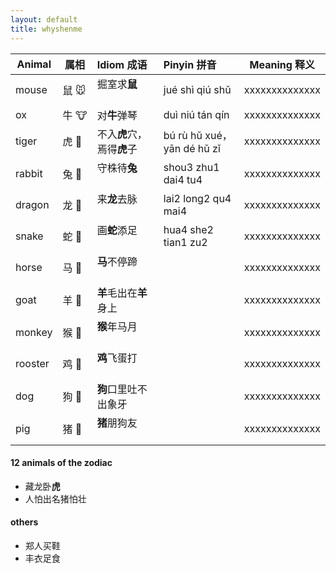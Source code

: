 ```yaml
---
layout: default
title: whyshenme
---
```



| Animal |属相  |Idiom 成语                | Pinyin 拼音                | Meaning 释义 |
| -------|-----|:-------------------------|:---------------------------|--------------|
| mouse  |鼠 🐭| 掘室求**鼠**              | jué shì qiú shǔ            |xxxxxxxxxxxxxx|
| ox     |牛 🐮| 对**牛**弹琴              | duì niú tán qín            |xxxxxxxxxxxxxx|
| tiger  |虎 🐯| 不入**虎**穴，焉得**虎**子 | bú rù hǔ xué，yān dé hǔ zǐ |xxxxxxxxxxxxxx|
| rabbit |兔 🐰| 守株待**兔**              | shou3 zhu1 dai4 tu4        |xxxxxxxxxxxxxx|
| dragon |龙 🐲| 来**龙**去脉              | lai2 long2 qu4 mai4        |xxxxxxxxxxxxxx|
| snake  |蛇 🐍| 画**蛇**添足              | hua4 she2 tian1 zu2        |xxxxxxxxxxxxxx|
| horse  |马 🐴| **马**不停蹄              |                            |xxxxxxxxxxxxxx|
| goat   |羊 🐑| **羊**毛出在**羊**身上     |                            |xxxxxxxxxxxxxx|
| monkey |猴 🐒| **猴**年马月              |                            |xxxxxxxxxxxxxx|
| rooster|鸡 🐔| **鸡**飞蛋打              |                            |xxxxxxxxxxxxxx|
| dog    |狗 🐶| **狗**口里吐不出象牙       |                            |xxxxxxxxxxxxxx|
| pig    |猪 🐷| **猪**朋狗友              |                            |xxxxxxxxxxxxxx|


#### 12 animals of the zodiac ####

* 藏龙卧**虎**
* 人怕出名猪怕壮


#### others ####
* 郑人买鞋
* 丰衣足食
